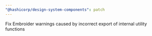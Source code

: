 ```yaml
---
"@hashicorp/design-system-components": patch
---
```


Fix Embroider warnings caused by incorrect export of internal utility functions
